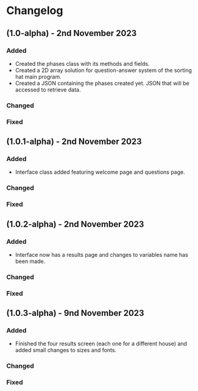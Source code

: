 # Changelog

## (1.0-alpha) - 2nd November 2023

### Added
  - Created the phases class with its methods and fields.
  - Created a 2D array solution for question-answer system of the sorting hat main program.
  - Created a JSON containing the phases created yet. JSON that will be accessed to retrieve data.
### Changed

### Fixed

## (1.0.1-alpha) - 2nd November 2023

### Added
  - Interface class added featuring welcome page and questions page.
### Changed

### Fixed

## (1.0.2-alpha) - 2nd November 2023

### Added
  - Interface now has a results page and changes to variables name has been made.
### Changed

### Fixed
## (1.0.3-alpha) - 9nd November 2023

### Added
  - Finished the four results screen (each one for a different house) and added small changes to sizes and fonts.
### Changed

### Fixed
